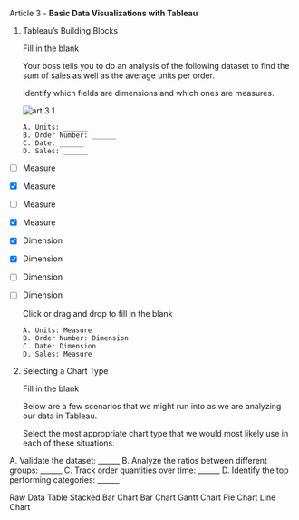 Article 3 - **Basic Data Visualizations with Tableau**

1.  Tableau’s Building Blocks

    Fill in the blank

    Your boss tells you to do an analysis of the following dataset to find the sum of sales as well as the average units per order.
    
    Identify which fields are dimensions and which ones are measures.

    ![art 3 1](https://user-images.githubusercontent.com/74751990/223855296-f8afd645-4e1a-4845-925b-cb00d4a1f510.jpg)

        A. Units: ______
        B. Order Number: ______
        C. Date: ______
        D. Sales: ______

- [ ]   Measure
- [x]   Measure
- [ ]   Measure
- [x]   Measure
- [x]   Dimension
- [x]   Dimension
- [ ]   Dimension
- [ ]   Dimension

    Click or drag and drop to fill in the blank
    
        A. Units: Measure
        B. Order Number: Dimension
        C. Date: Dimension
        D. Sales: Measure

2.  Selecting a Chart Type

    Fill in the blank
    
    Below are a few scenarios that we might run into as we are analyzing our data in Tableau.
    
    Select the most appropriate chart type that we would most likely use in each of these situations.

A. Validate the dataset: ______
B. Analyze the ratios between different groups: ______
C. Track order quantities over time: ______
D. Identify the top performing categories: ______

Raw Data Table
Stacked Bar Chart
Bar Chart
Gantt Chart
Pie Chart
Line Chart
